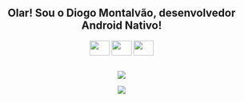 <div align="center">
    <h2>Olar! Sou o Diogo Montalvão, desenvolvedor Android Nativo!</h2>
</div>

<div align="center" style="display: inline_block">
    <img align="center" height="30" width="40" src="https://cdn.jsdelivr.net/gh/devicons/devicon/icons/kotlin/kotlin-original.svg">
    <img align="center" height="30" width="40" src="https://cdn.jsdelivr.net/gh/devicons/devicon/icons/android/android-original.svg">
    <img align="center" height="30" width="40" src="https://cdn.jsdelivr.net/gh/devicons/devicon/icons/androidstudio/androidstudio-original.svg">
</div>

<br>

<p align="center">
    <img src="https://github-readme-stats.vercel.app/api?username=DiogoMontalvao&show_icons=true&theme=transparent" />
</p>

<p align="center">
    <img src="https://github-readme-stats.vercel.app/api/top-langs/?username=DiogoMontalvao&layout=compact" />
</p>
